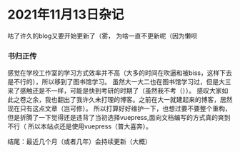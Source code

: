 # 2021年11月13日杂记

 咕了许久的blog又要开始更新了（雾，
 为啥一直不更新呢（因为懒呗

### 书归正传
 感觉在学校工作室的学习方式效率并不高（大多的时间在吹逼和被biss，这样下去是不行的），所以移到了图书馆学习。
 虽然大一大二也在图书馆学习过，但是大三来了感触还是不一样，可能是快到考研的时期了（虽然我不考（））。
 感叹大家如此之卷之余，我也翻出了我许久未打理的博客。之前在大一就建起来的博客，居然现在只有这点文章（岂可修）。
 所以打算好好维护一下，也想过要不要整个重构，但是折腾了一下觉得还是违背了当初选择vuepress,面向文档编写的方式真的爽到不行（
 所以本站点还是使用vuepress（普大喜奔）。

结尾：最近几个月（或者几年）会持续更新（大概）

